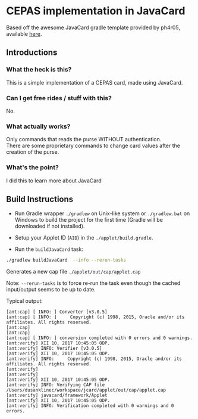 # CEPAS implementation in JavaCard

Based off the awesome JavaCard gradle template provided by ph4r05, available [here](https://github.com/ph4r05/javacard-gradle-template).

## Introductions
### What the heck is this?
This is a simple implementation of a CEPAS card, made using JavaCard.

### Can I get free rides / stuff with this?
No.

### What actually works?
Only commands that reads the purse WITHOUT authentication.  
There are some proprietary commands to change card values after the creation of the purse.

### What's the point?
I did this to learn more about JavaCard

## Build Instructions

- Run Gradle wrapper `./gradlew` on Unix-like system or `./gradlew.bat` on Windows
to build the project for the first time (Gradle will be downloaded if not installed).

- Setup your Applet ID (`AID`) in the `./applet/build.gradle`.

- Run the `buildJavaCard` task:

```bash
./gradlew buildJavaCard  --info --rerun-tasks
```

Generates a new cap file `./applet/out/cap/applet.cap`

Note: `--rerun-tasks` is to force re-run the task even though the cached input/output seems to be up to date.

Typical output:

```
[ant:cap] [ INFO: ] Converter [v3.0.5]
[ant:cap] [ INFO: ]     Copyright (c) 1998, 2015, Oracle and/or its affiliates. All rights reserved.
[ant:cap]     
[ant:cap]     
[ant:cap] [ INFO: ] conversion completed with 0 errors and 0 warnings.
[ant:verify] XII 10, 2017 10:45:05 ODP.  
[ant:verify] INFO: Verifier [v3.0.5]
[ant:verify] XII 10, 2017 10:45:05 ODP.  
[ant:verify] INFO:     Copyright (c) 1998, 2015, Oracle and/or its affiliates. All rights reserved.
[ant:verify]     
[ant:verify]     
[ant:verify] XII 10, 2017 10:45:05 ODP.  
[ant:verify] INFO: Verifying CAP file /Users/dusanklinec/workspace/jcard/applet/out/cap/applet.cap
[ant:verify] javacard/framework/Applet
[ant:verify] XII 10, 2017 10:45:05 ODP.  
[ant:verify] INFO: Verification completed with 0 warnings and 0 errors.
```

